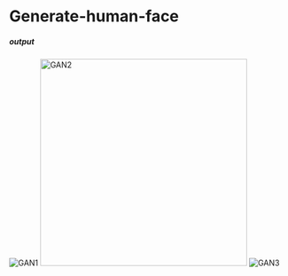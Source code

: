 # Generate-human-face
##### output

![GAN1](https://github.com/wonicom/Generative_model/assets/123945441/6e0f3881-f047-42b1-a345-275c649aecd2)
<img width="373" alt="GAN2" src="https://github.com/wonicom/Generative_model/assets/123945441/606979b3-1cbc-484f-975e-c6dba6045469">
![GAN3](https://github.com/wonicom/Generative_model/assets/123945441/576ff85e-7ec2-426d-800d-4b8de103e47f)
